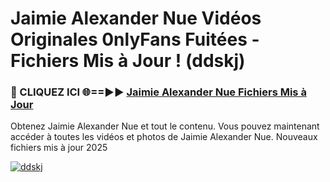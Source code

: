 # Jaimie Alexander Nue Vidéos Originales 0nlyFans Fuitées - Fichiers Mis à Jour ! (ddskj)

<h3>🔴 CLIQUEZ ICI 🌐==►► <a href="https://tinyurl.com/2pmr4ezf" rel="nofollow">Jaimie Alexander Nue Fichiers Mis à Jour</a></h3>

Obtenez Jaimie Alexander Nue et tout le contenu. Vous pouvez maintenant accéder à toutes les vidéos et photos de Jaimie Alexander Nue. Nouveaux fichiers mis à jour 2025

[![ddskj](https://i.imgur.com/6SNvagu.gif)](https://tinyurl.com/2pmr4ezf)
